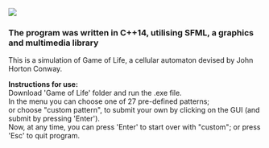 ![](https://blog.datawrapper.de/wp-content/uploads/2021/06/game-of-life-loop-cropped.gif)

### The program was written in C++14, utilising SFML, a graphics and multimedia library

This is a simulation of Game of Life, a cellular automaton devised by John Horton Conway.

**Instructions for use:**\
Download 'Game of Life' folder and run the .exe file.\
In the menu you can choose one of 27 pre-defined patterns;\
or choose "custom pattern", to submit your own by clicking on the GUI (and submit by pressing 'Enter').\
Now, at any time, you can press 'Enter' to start over with "custom"; or press 'Esc' to quit program.